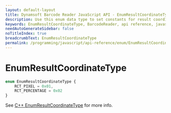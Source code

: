 ```yaml
---
layout: default-layout
title: Dynamsoft Barcode Reader JavaScript API - EnumResultCoordinateType
description: Use this enum data type to set constants for result coordinate type of barcodes in your Dynamsoft Barcode Reader project for JavaScript.
keywords: EnumResultCoordinateType, BarcodeReader, api reference, javascript, js
needAutoGenerateSidebar: false
noTitleIndex: true
breadcrumbText: EnumResultCoordinateType
permalink: /programming/javascript/api-reference/enum/EnumResultCoordinateType.html
---
```



# EnumResultCoordinateType

```ts
enum EnumResultCoordinateType { 
    RCT_PIXEL = 0x01, 
    RCT_PERCENTAGE = 0x02 
}
```

See [C++ EnumResultCoordinateType](https://www.dynamsoft.com/barcode-reader/parameters/enum/result-enums.html?ver=latest#resultcoordinatetype) for more info.
